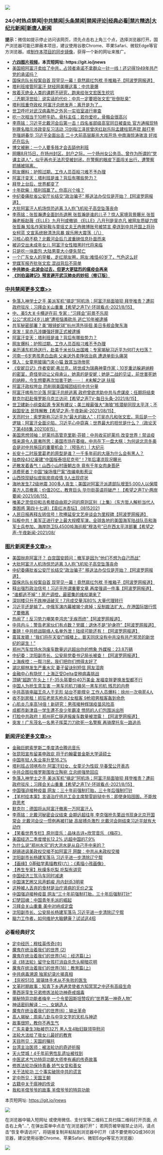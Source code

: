 ![](https://raw.githubusercontent.com/fqnews/bnews/master/64photo/fqnews-qr.jpg)

<div id="tt">
<h3>24小时热点禁闻|<a href="#%E4%B8%AD%E5%85%B1%E7%A6%81%E9%97%BB%E6%9B%B4%E5%A4%9A%E6%96%87%E7%AB%A0">中共禁闻</a>|<a href="#%E5%9B%BE%E7%89%87%E6%96%B0%E9%97%BB%E6%9B%B4%E5%A4%9A%E6%96%87%E7%AB%A0">头条禁闻</a>|<a href="#%E6%96%B0%E9%97%BB%E8%AF%84%E8%AE%BA%E6%9B%B4%E5%A4%9A%E6%96%87%E7%AB%A0">禁闻评论|<a href="#%E5%BF%85%E7%9C%8B%E7%BB%8F%E5%85%B8%E5%A5%BD%E6%96%87">经典必看|<a href="/video.md#%E7%A6%81%E7%89%87%E7%B2%BE%E9%80%89">禁片精选</a>|<a href="https://github.com/fqnews/djy/blob/master/gb/nf1351518.md#1">大纪元新闻</a>|<a href="https://github.com/fqnews/ntdtv/blob/master/gb/prog204.md#1">新唐人新闻</a></h3>
<div><b>提示：</b>微信如提示停止访问该网页，须先点击右上角三个点，选择浏览器打开。国产浏览器可能已屏蔽本项目，建议使用谷歌Chrome、苹果Safari、微软Edge等官方浏览器。或<a href="https://github.com/fqnews/bnews/blob/master/%E5%88%B6%E4%BD%9Cgit%E7%A6%81%E9%97%BB%E9%95%9C%E5%83%8F.md">制作本项目的同步镜像</a>，获得一个新的网址来推广。</div>
<ul>
<li><b><a href="http://d1.bdrive.tk/64.mp4" target="_blank">六四图片视频</a>，本页短网址: https://git.io/jnews</b></li>
<li><a href="/bannedvideo/20210816/1606922.md">美国把阿富汗卖给了中共，占领者承诺不拿群众一针一线！还记得1949年共产党的承诺吗？</a></li>
<li><a href="/topimagenews/20210816/1607164.md">国保总队长投案自首 现罕见一幕！竟然肩扛包袱 手推箱子【阿波罗网报道】</a></li>
<li><a href="/cnnews/20210816/1607021.md">塔利班接管阿富汗 财经网美曝这事：中共衰爆</a></li>
<li><a href="/cnnews/20210816/1606907.md">放着灭绝全人类的课题不研究，跑来给张文宏医生挖坑</a></li>
<li><a href="/ssgc/20210816/1606985.md">〖兲朝浮世绘〗说实话的代价：中共一定要把张文宏“批倒批臭”</a></li>
<li><a href="/cnnews/20210816/1606942.md">塔利班重夺政权 阿富汗总统发声：离开是为了…</a></li>
<li><a href="/ssgc/20210816/1606893.md">世卫呼吁对武汉病毒所之外另一实验室进行审查</a></li>
<li><a href="/health/20210816/1607254.md">吃一次相当于10杯牛奶，骨科主任：若你爱吃，骨骼会很高兴</a></li>
<li><a href="/comments/20210816/1607299.md">李燕铭：习近平北戴河会后第一击！四名省部级高官同日被查处 官方通报现特别罪名暗示涉政变反习活动 习剑指江泽民曾庆红赵乐际孟建柱郭声琨 敲打李克强胡春华 习近平全面出击 二十大前高层厮杀大戏开场 中南海惊涛骇浪 好戏还在后头</a></li>
<li><a href="/ccpdope/20210816/1607166.md">博文被删：一个人要多贱才会去舔他利班</a></li>
<li><a href="/bannedvideo/20210816/1607199.md">网曝8月15日，在扬州封区、封户之际，一个扬州女公务员、曾作为所谓的“党课主讲人”，似乎再也无法忍受被封闭，在警察的眼皮下面闯关出行，遭警察抓捕被隔离。</a></li>
<li><a href="/cbnews/20210816/1607356.md">网友爆料：护照过期，工作人员百般刁难不予办理</a></li>
<li><a href="/cbnews/20210816/1607390.md">阿富汗变天：塔利班是谁？背后有哪些势力？</a></li>
<li><a href="/baitai/20210816/1606944.md">拜登上台后，世界都变了</a></li>
<li><a href="/baitai/20210816/1607236.md">十年砍柴｜塔利班赢了，你高兴个啥？</a></li>
<li><a href="/topimagenews/20210816/1607237.md">中纪委痛批省公安厅长结交“政治骗子” 移送法办仅仅是开始？【阿波罗网报道】</a></li>
<li><a href="/topimagenews/20210816/1607386.md">大批阿富汗人机场惊恐逃离 3人抱飞机轮子高空坠落丧命</a></li>
<li><a href="/comments/20210816/1607175.md">李燕铭：张哲瀚遭全面封杀退圈 张哲瀚是谁的儿子？惊人家境背景曝光 张哲瀚老板赵薇《ELLE》九月刊或撤销 《ELLE》八月刊是吴亦凡 被网友质疑力撑张哲瀚 知名作家斩鞍与童瑶丈夫王冉微博账号被禁言 牵连到中共开国上将孙女柯蓝 文宣系统掀清洗风暴 娱乐圈大震荡（八）</a></li>
<li><a href="/comments/20210816/1607037.md">习核心稳不稳？北戴河会后几波重磅信息扑面而来</a></li>
<li><a href="/worldnews/20210816/1606948.md">被迫交出未成年女儿 阿富汗女性暗黑时代将来临</a></li>
<li><a href="/cnnews/20210816/1606902.md">只是吃一块面包 大陆男童大小便失禁亡</a></li>
<li><a href="/health/20210816/1606989.md">一个广东女人的早餐，走红朋友圈，网友:难怪40岁了，气色这么好</a></li>
<li><a href="/ssgc/20210816/1607392.md">党媒军报齐批张文宏 混战背后不简单</a></li>
<li><b><a href="/comments/20200211/1275071.md" target="_blank">中共肺炎-此波会过去，但更大更猛烈的瘟疫会再来</a></b></li>
<li><b><a href="/comments/20200207/1272816.md" target="_blank">《刘伯温碑记》预言避开武汉肺炎的妙招（修订版）</a></b></li>
</ul>
</div>

<div class="catlist">
<h3><a href="/cbnews/" target="_blank">中共禁闻</a><span><a href="/cbnews/" target="_blank" rel="nofollow">更多文章>></a></span></h3>
<ul>
<li><a href="/comments/20210817/1607523.md" target="_blank">免落入神学士之手 美派军机“搞定”阿机场；阿富汗局面狼狈 拜登推责？遭前政府驳斥；习拜会关山重重【希望之声TV-环球看点-2021/8/15】</a></li>
<li><a href="/cbnews/20210817/1607506.md" target="_blank">中、美5大关卡横逆在前 专家 : “习拜会”前景不乐观</a></li>
<li><a href="/cbnews/20210817/1607505.md" target="_blank">公公“求欢24岁儿媳”遭拒恼羞砍杀 逃亡10年被逮捕</a></li>
<li><a href="/cbnews/20210817/1607493.md" target="_blank">共军秘密部署？美“眼镜蛇球”杭州湾外徘徊 美日多舰会聚东海</a></li>
<li><a href="/cbnews/20210816/1607436.md" target="_blank">突发！吴亦凡涉嫌强奸罪正式被逮捕</a></li>
<li><a href="/cbnews/20210816/1607390.md" target="_blank">阿富汗变天：塔利班是谁？背后有哪些势力？</a></li>
<li><a href="/cbnews/20210816/1607356.md" target="_blank">网友爆料：护照过期，工作人员百般刁难不予办理</a></li>
<li><a href="/cbnews/20210816/1607327.md" target="_blank">亲历浦东机场送行，赴美千米长队出国难；专家揭秘习近平为何打大扫荡？</a></li>
<li><a href="/cbnews/20210816/1607326.md" target="_blank">河南一6岁男孩患白血病 父亲送外卖挣钱治病 遭退单街头痛哭</a></li>
<li><a href="/cbnews/20210816/1607285.md" target="_blank">慎入：女童用玻璃门夹小猫 致其当场惨死</a></li>
<li><a href="/comments/20210816/1607282.md" target="_blank">《安妮日记》作者安妮·弗兰克，转世成为瑞典神童作家；10岁重访躲避纳粹的密室，奇怪举动让父母承认，她真的是安妮；她是二战的见证，前世害死她的纳粹，今生想要再次加害于她⋯⋯｜ #未解之谜 扶摇</a></li>
<li><a href="/cbnews/20210816/1607278.md" target="_blank">阿富汗政权垮台 恐削弱美国喊团结抗中共分量</a></li>
<li><a href="/comments/20210816/1607194.md" target="_blank">阿富汗喀布尔沦落 阿富汗总统逃离 政府曾欲求助中共与虎谋皮；任期将结束 默克尔赶赴俄罗斯乌克兰访问【希望之声TV-每日头条-2021/8/15】</a></li>
<li><a href="/comments/20210816/1607193.md" target="_blank">世卫建新小组查起源 专家有建议；美三艘最强大“海狼”核潜艇同现太平洋；不敌国安法 民阵解散【希望之声-午夜新闻-2021/08/15】</a></li>
<li><a href="/cbnews/20210816/1607184.md" target="_blank">天亮时分：索罗斯称习近平为“最大的敌人”；打吴亦凡和张文宏，背后是一个逻辑；阿富汗全面沦陷，习近平心中窃喜；世界最大的担忧是什么？（政论天下第488集 20210815）</a></li>
<li><a href="/cbnews/20210816/1607181.md" target="_blank">美国思想领袖：好莱坞高管克里斯·芬顿：中共收买好莱坞 改变世界！禁谈疫情来源令人匪夷所思；美国市场在萎缩，中共在下一盘大棋；为何说北京冬奥会是对中共施压的重要机会？（预告片）| 大纪元</a></li>
<li><a href="/comments/20210816/1607176.md" target="_blank">长安十二时辰里葛老的原型是谁？一千多年前的大唐为什么会有黑人？</a></li>
<li><a href="/cbnews/20210816/1607165.md" target="_blank">陆商投43亿豪建“中国版泰坦尼克号”！7年后凄凉现况曝光</a></li>
<li><a href="/cbnews/20210816/1606927.md" target="_blank">还散发着香气！山西小山村唐朝古寺 竟有千年女肉身菩萨</a></li>
<li><a href="/cbnews/20210816/1606901.md" target="_blank">消费死者？中国“操场埋尸案”改编电影惹议</a></li>
<li><a href="/cbnews/20210815/1606831.md" target="_blank">山西惊现疑似皮肤炭疽疫情 9人出现症状</a></li>
<li><a href="/comments/20210815/1606795.md" target="_blank">海地发生7.2级地震 300多人丧生；美国对阿富汗派遣部队增至5,000人以保障美方人员撤离；价值20亿，教育巨头 华尔街英语将破产！【希望之声TV-两岸要闻-2021/08/15】</a></li>
<li><a href="/comments/20210815/1606747.md" target="_blank">唯美之灵信仰和古希腊自由观之间的原则区别（上集）（东方哲人解析当代人类困惑  第四十七讲）【袁红冰杏坛】 08152021</a></li>
<li><a href="/cbnews/20210815/1606685.md" target="_blank">人民日报再释左转信号！吹捧延安文艺座谈会为里程碑【阿波罗网报道】</a></li>
<li><a href="/comments/20210815/1606646.md" target="_blank">叫板中共！美军正进行史上最大规模军演，全球各地的美国海军陆战队员和海军士兵参加，海岸防卫队4500吨海巡舰“穆洛号”已在西太平洋部署【希望之声-午夜新闻-2021/08/</a></li>

</ul>
</div>
<div class="catlist">
<h3><a href="/topimagenews/" target="_blank">图片新闻</a><span><a href="/topimagenews/" target="_blank" rel="nofollow">更多文章>></a></span></h3>
<ul>
<li><a href="/topimagenews/20210817/1607475.md" target="_blank">美国抛弃阿富汗？ 白宫国安顾问：撤军是因为“他们不想为自己而战”</a></li>
<li><a href="/topimagenews/20210816/1607386.md" target="_blank">大批阿富汗人机场惊恐逃离 3人抱飞机轮子高空坠落丧命</a></li>
<li><a href="/topimagenews/20210816/1607237.md" target="_blank">中纪委痛批省公安厅长结交“政治骗子” 移送法办仅仅是开始？【阿波罗网报道】</a></li>
<li><a href="/topimagenews/20210816/1607164.md" target="_blank">国保总队长投案自首 现罕见一幕！竟然肩扛包袱 手推箱子【阿波罗网报道】</a></li>
<li><a href="/topimagenews/20210815/1606732.md" target="_blank">释出强烈政治信号！习近平所谓重要文章 再度强调一件事【阿波罗网报道】</a></li>
<li><a href="/topimagenews/20210815/1606550.md" target="_blank">“谁都逃不掉”！房产调控，最密集的维权潮来了</a></li>
<li><a href="/topimagenews/20210814/1606386.md" target="_blank">深圳楼只升不跌神话破灭！7月成交量泻80% 大量代理转行</a></li>
<li><a href="/topimagenews/20210814/1606316.md" target="_blank">习近平还是输了，中俄军演内幕被揭个底掉；反制裁法扩大，在港国际银行慌了要撤离</a></li>
<li><a href="/topimagenews/20210814/1606285.md" target="_blank">热闹了！反习势力嘲笑李鸿忠“无疾而终”【阿波罗网报道】</a></li>
<li><a href="/topimagenews/20210814/1606238.md" target="_blank">中共内斗：警告老家伙们有点数？党媒：退休不是“护身符”【阿波罗网报道】</a></li>
<li><a href="/topimagenews/20210814/1606153.md" target="_blank">重磅！中共统战联络人名单外泄！陆续可能还有！【阿波罗网报道】</a></li>
<li><a href="/topimagenews/20210814/1606114.md" target="_blank">震耳发聩！“我们将在天安门城楼上，普天同庆没有中共没有共产邪灵的新世纪的诞生！”</a></li>
<li><a href="/topimagenews/20210813/1605663.md" target="_blank">郑州汽车坟场水泡废车数量远远超出你的想象 外媒报：23.8万辆</a></li>
<li><a href="/topimagenews/20210813/1605562.md" target="_blank">中纪委：沈阳副市长、公安局党委书记局长被查！【阿波罗网报道】</a></li>
<li><a href="/topimagenews/20210813/1605497.md" target="_blank">上海疾控：一帮刁民，我们把你们想得太好了</a></li>
<li><a href="/topimagenews/20210813/1605359.md" target="_blank">湖北柳林发生严重水灾 妻子留诀别短信 网友泪奔</a></li>
<li><a href="/topimagenews/20210813/1605333.md" target="_blank">金融中心有隐忧！上海正受Delta变种病毒挑战</a></li>
<li><a href="/topimagenews/20210813/1605289.md" target="_blank">顶辆“超跑”在头上！F-35头盔要价40万美金 发福变胖更换发型都不行</a></li>
<li><a href="/topimagenews/20210812/1605020.md" target="_blank">中国人为抢生意互害 一黑车司机刀捅另一黑车司机 残忍的内卷</a></li>
<li><a href="/topimagenews/20210812/1604972.md" target="_blank">中共高铁电磁王杀人于无形 站台不能撑伞 工作人员爆料：徐州一次电死4人</a></li>
<li><a href="/topimagenews/20210812/1604730.md" target="_blank">收不到房租！抓狂老房东枪杀2女租客 9枪把男租客轰到命危</a></li>
<li><a href="/topimagenews/20210812/1604658.md" target="_blank">心肌炎几率高14倍！新研究：男孩接种辉瑞疫苗风险高</a></li>
<li><a href="/topimagenews/20210812/1604636.md" target="_blank">成都市新津县一学生遭不良少年霸凌 愤怒的人们包围派出所</a></li>
<li><a href="/topimagenews/20210811/1604455.md" target="_blank">打脸中共政府！郑州死亡隧道报废车数量被泄露！【阿波罗网报道】</a></li>
<li><a href="/topimagenews/20210811/1604366.md" target="_blank">突发！广东茂名一名男子挥菜刀刀砍死一名警察 再骑摩托车一路追杀</a></li>

</ul>
</div>
<div class="catlist">
<h3><a href="/comments/" target="_blank">新闻评论</a><span><a href="/comments/" target="_blank" rel="nofollow">更多文章>></a></span></h3>
<ul>
<li><a href="/comments/20210817/1607574.md" target="_blank">金融巨鳄索罗斯二季度清仓腾讯音乐</a></li>
<li><a href="/comments/20210817/1607551.md" target="_blank">张昆阳宣布留美申政庇 将于约翰霍普金斯大学读硕士</a></li>
<li><a href="/comments/20210817/1607550.md" target="_blank">中国年轻人失业率升至16.2%</a></li>
<li><a href="/comments/20210817/1607535.md" target="_blank">塔利班占领喀布尔 阿富汗妇女、女童沦为性奴 华春莹公开表态</a></li>
<li><a href="/comments/20210817/1607534.md" target="_blank">中共企图拉俄罗斯围攻立陶宛 立总统强势回应</a></li>
<li><a href="/comments/20210817/1607523.md" target="_blank">免落入神学士之手 美派军机“搞定”阿机场；阿富汗局面狼狈 拜登推责？遭前政府驳斥；习拜会关山重重【希望之声TV-环球看点-2021/8/15】</a></li>
<li><a href="/comments/20210817/1607520.md" target="_blank">中国强迫接种疫苗 网友：三十年前强制打胎，三十年后强制打针</a></li>
<li><a href="/comments/20210817/1607519.md" target="_blank">【羊村绘本案】言语治疗师总工会主席黎雯龄狱中书：即使身陷囹圄，不能放弃思考</a></li>
<li><a href="/comments/20210817/1607518.md" target="_blank">默克尔：德国将从阿富汗撤离一万阿富汗人</a></li>
<li><a href="/comments/20210817/1607517.md" target="_blank">李燕铭：北戴河秘密会议结束 会期远超往年 李克强抢先栗战书现身北京开国常会 北戴河会议一惯例再被打破 高层搏杀激烈 北戴河会刚结束习近平就有大动作</a></li>
<li><a href="/comments/20210817/1607516.md" target="_blank">【笑看世界专栏】原创音乐：品味古诗+欣赏音乐 《梅花》</a></li>
<li><a href="/comments/20210817/1607512.md" target="_blank">美国经济二季度增长12.2% 远超中国的7.9%</a></li>
<li><a href="/comments/20210817/1607501.md" target="_blank">为什么说“郑州水灾”的大洪水是从自己手中来的？</a></li>
<li><a href="/comments/20210817/1607488.md" target="_blank">胡锡进讽美政权交接不如阿富汗 网酸︰中共从未政权交接</a></li>
<li><a href="/comments/20210817/1607487.md" target="_blank">沈阳副市长杨建军落马 习近平进一步清除辽宁帮</a></li>
<li><a href="/comments/20210817/1607486.md" target="_blank">【画缘】0基础学素描教程(六）：《素描小孩画像》</a></li>
<li><a href="/comments/20210817/1607484.md" target="_blank">【养生专家】秋燥多吃梨 吃梨有讲究</a></li>
<li><a href="/comments/20210817/1607482.md" target="_blank">中国经济三驾马车同时减速</a></li>
<li><a href="/comments/20210817/1607481.md" target="_blank">中国演艺圈又风声鹤唳 月内封杀3明星</a></li>
<li><a href="/comments/20210817/1607471.md" target="_blank">这种被人丢弃的食材是治疗肾病的无价之宝</a></li>
<li><a href="/comments/20210817/1607463.md" target="_blank">中国强迫接种疫苗 网友“三十年前强制打胎，三十年后强制打针”</a></li>
<li><a href="/comments/20210816/1607440.md" target="_blank">幻梦回魂：中国青年毛派的崛起</a></li>
<li><a href="/comments/20210816/1607439.md" target="_blank">习拜会关山重重 美中对峙成定盘</a></li>
<li><a href="/comments/20210816/1607407.md" target="_blank">沈阳副市长、公安局长杨建军落马 习近平进一步清除辽宁帮</a></li>
<li><a href="/comments/20210816/1607400.md" target="_blank">脑力工作者，如何维护大脑健康？试试这4招</a></li>

</ul>
</div>

<div class="catlist">
<h3>必看经典好文</h3>
<ul>
<li><a href="/tculture/xiulian/20151105/467870.md" target="_blank">定中经历：穆桂英传奇(中)</a></li>
<li><a href="/topimagenews/20180520/944940.md" target="_blank">魔鬼在统治着我们的世界 (2)</a></li>
<li><a href="/topimagenews/20180605/953415.md" target="_blank">魔鬼在统治着我们的世界(14)：经济篇(上)</a></li>
<li><a href="/comments/20190512/1127015.md" target="_blank">读《转法轮》留守女孩打消自杀念头柳暗花明</a></li>
<li><a href="/topimagenews/20180701/965109.md" target="_blank">魔鬼在统治着我们的世界(18)：教育篇(上)</a></li>
<li><a href="/ccpdope/20200412/1311165.md" target="_blank">中共病毒溯源 独家纪录片揭真相</a></li>
<li><a href="/cbnews/20210526/1554325.md" target="_blank">【庆祝513】玻璃体手术从不失败的医生</a></li>
<li><a href="/comments/20200308/1290079.md" target="_blank">文革时期故事：知青下乡遇通灵使者方知冥冥之中还有高级生命</a></li>
<li><a href="/topimagenews/20210214/1487270.md" target="_blank">墨西哥孪生兄弟修炼法轮功神奇戒烟毒</a></li>
<li><a href="/cnnews/20210317/1506463.md" target="_blank">揭秘特异功能者梅辛 一个令爱因斯坦赞叹的“世界第一神奇人物”</a></li>
<li><a href="/comments/20200609/1342224.md" target="_blank">神话密码解译：一、女娲造人</a></li>
<li><a href="/topimagenews/20180524/947358.md" target="_blank">魔鬼在统治着我们的世界(6)：输出革命</a></li>
<li><a href="/aomi/history/20170924/831575.md" target="_blank">高人揭秘：周易八卦与中华文字的天机与神迹</a></li>
<li><a href="/funmedia/20210802/1598610.md" target="_blank">故事很短，教你不再生气</a></li>
<li><a href="/cbnews/20200611/1343037.md" target="_blank">广东夫妻生3胎被罚32万 黑人生4胎妇联领导慰问</a></li>
<li><a href="/cbnews/20200516/1329218.md" target="_blank">法轮大法给了我女儿最好的教育</a></li>
<li><a href="/tculture/20180919/1000196.md" target="_blank">天目所见：天国的嘱托</a></li>
<li><a href="/comments/20200801/1373219.md" target="_blank">台湾主治医师：被法轮功的奇迹折服</a></li>
<li><a href="/ccpdope/20181219/1049286.md" target="_blank">天火焚城！4千年前男性乱遗址被找到</a></li>
<li><a href="/comments/20210810/1603664.md" target="_blank">中医武术气功特异功能大师李有甫的传奇故事</a></li>
<li><a href="/cbnews/20210720/1590052.md" target="_blank">修炼法轮功保持青春 娇气女变和善女</a></li>
<li><a href="/cbnews/20200703/1354907.md" target="_blank">关于法轮功 三个事实破除中共的谎言</a></li>
<li><a href="/tculture/xiulian/20151111/470021.md" target="_blank">定中所见：天国王朝</a></li>
<li><a href="/ccpdope/20200531/1337409.md" target="_blank">古籍中关于瘟神的传说</a></li>
<li><a href="/tculture/20200917/1398046.md" target="_blank">我和羊倌爷爷的故事 羊倌爷爷的特异功能</a></li>

</ul>
</div>

本页短网址: https://git.io/jnews

![](https://raw.githubusercontent.com/fqnews/bnews/master/64photo/fqnews-qr.jpg)

在浏览器中输入短网址 或使用微信、支付宝等二维码工具扫描二维码打开页面, 点击右上角"...", 在弹出菜单中点击“在浏览器打开”； 若网页被举报禁止访问，请点击“恢复申请访问”，将链接复制并粘贴到浏览器中打开（请不要使用QQ或360浏览器，建议使用谷歌Chrome、苹果Safari、微软Edge等官方浏览器）

![](https://raw.githubusercontent.com/fqnews/bnews/master/64photo/wx.jpg)